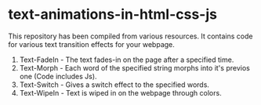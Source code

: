 # text-animations-in-html-css-js
This repository has been compiled from various resources. It contains code for various text transition effects for your webpage.

1. Text-FadeIn - The text fades-in on the page after a specified time.
2. Text-Morph - Each word of the specified string morphs into it's previos one (Code includes Js).
3. Text-Switch - Gives a switch effect to the specified words.
4. Text-WipeIn - Text is wiped in on the webpage through colors.
